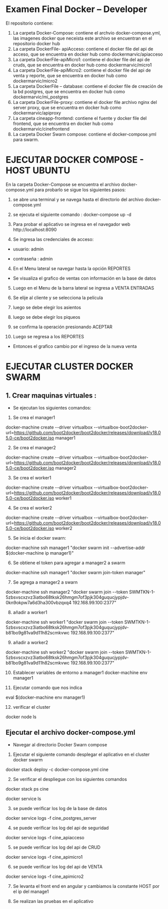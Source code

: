 # Examen  Final Docker – Developer

El repositorio contiene:

1. La carpeta Docker-Compose: contiene el archvio docker-compose.yml, las imagenes docker que neceista este archivo se encuentran en el repositorio docker hub 
2. La carpeta DockerFile- apiAcceso: contiene el docker file del api de acceso, que se encuentra en docker hub como dockermarvic/apiacceso
3. La carpeta DockerFile-apiMicro1: contiene el docker file del api de cruds, que se encuentra en docker hub como dockermarvic/micro1
4. La carpeta DockerFile-apiMicro2: contiene el docker file del api de venta y reporte, que se encuentra en docker hub como dockermarvic/micro2
5. La carpeta DockerFile – database: contiene el docker file de creación de la bd postgres, que se encuentra en docker hub como dockermarvic/mi_postgres
6. La carpeta DockerFile-proxy: contiene el docker file  archivo nginx del server proxy, que se encuentra en docker hub como dockermarvic/apiproxy
7. La carpeta cineapp-frontend: contiene el fuente y docker file del frontend, que se encuentra en docker hub como dockermarvic/cinefrontend
8. La carpeta Docker Swarn compose: contiene el docker-compose.yml para swarm.

# EJECUTAR DOCKER COMPOSE - HOST UBUNTU

En la carpeta Docker-Compose se encuentra el archivo docker-compose.yml
para probarlo se sigue los siguientes pasos:

1. se abre una terminal y se navega hasta el directorio del archivo docker-compose.yml

2. se ejecuta el siguiente comando : docker-compose up -d 

3. Para probar el aplicativo se ingresa en el navegador web http://localhost:8090

3. Se ingresa las credenciales de acceso:

- usuario: admin

- contraseña : admin

4. En el Menu lateral se navegar hasta la opción REPORTES

- Se visualiza el grafico de ventas con información en la base de datos

5. Luego en el Menu de la barra lateral se ingresa a VENTA ENTRADAS

6. Se elije al cliente y se selecciona la película

7. luego se debe elegir los asientos

8. luego se debe elegir los piqueos

9. se confirma la operación presionando ACEPTAR

10. Luego se regresa a los REPORTES

- Entonces el grafico cambio por el ingreso de la nueva venta

# EJECUTAR CLUSTER DOCKER SWARM

## 1. Crear maquinas virtuales :

- Se ejecutan los siguientes comandos:

1. Se crea el manager1

docker-machine create --driver virtualbox --virtualbox-boot2docker-url=https://github.com/boot2docker/boot2docker/releases/download/v18.05.0-ce/boot2docker.iso manager1

2. Se crea el manager2

docker-machine create --driver virtualbox --virtualbox-boot2docker-url=https://github.com/boot2docker/boot2docker/releases/download/v18.05.0-ce/boot2docker.iso manager2

3. Se crea el worker1

docker-machine create --driver virtualbox --virtualbox-boot2docker-url=https://github.com/boot2docker/boot2docker/releases/download/v18.05.0-ce/boot2docker.iso  worker1

4. Se crea el worker2

docker-machine create --driver virtualbox --virtualbox-boot2docker-url=https://github.com/boot2docker/boot2docker/releases/download/v18.05.0-ce/boot2docker.iso  worker2

5. Se inicia el docker swarn:

docker-machine ssh manager1 "docker swarm init --advertise-addr $(docker-machine ip manager1)"

6. Se obtiene el token para agregar a manager2 a swarm

docker-machine ssh manager1 "docker swarm join-token manager"

7. Se agrega a manager2 a swarn

docker-machine ssh manager2 "docker swarm join --token SWMTKN-1-5zbsvscxzvz3iatbo68tksk26hmgm7of3pjk304guqucjypjdv-0kn9okpw7a6d3ha300vbzqxq4 192.168.99.100:2377"

8. añadir a worker1

docker-machine ssh worker1 "docker swarm join --token SWMTKN-1-5zbsvscxzvz3iatbo68tksk26hmgm7of3pjk304guqucjypjdv-b81bo9g81va9d11h82scmkvwc 192.168.99.100:2377"

9. añadir a worker2

docker-machine ssh worker2 "docker swarm join --token SWMTKN-1-5zbsvscxzvz3iatbo68tksk26hmgm7of3pjk304guqucjypjdv-b81bo9g81va9d11h82scmkvwc 192.168.99.100:2377"

10. Establecer variables de entorno a manager1
docker-machine env manager1

11. Ejecutar comando que nos indica

eval $(docker-machine env manager1)

12. verificar el cluster

docker node ls

## Ejecutar el archivo docker-compose.yml

- Navegar al directorio Docker Swarn compose

1. Ejecutar el siguiente comando desplegar el aplicativo en el cluster docker swarm

docker stack deploy -c docker-compose.yml cine

2. Se verificar el despliegue con los siguientes comandos

docker stack ps cine

docker service ls

3. se puede verificar los log de la base de datos

docker service logs -f cine_postgres_server

4. se puede verificar los log del api de seguridad

docker service logs -f cine_apiacceso

5. se puede verificar los log del api de CRUD

docker service logs -f cine_apimicro1

6. se puede verificar los log del api de VENTA

docker service logs -f cine_apimicro2

7. Se levanta el front end en angular y cambiamos la constante HOST por el ip del manage1

8. Se realizan las pruebas en el aplicativo
















